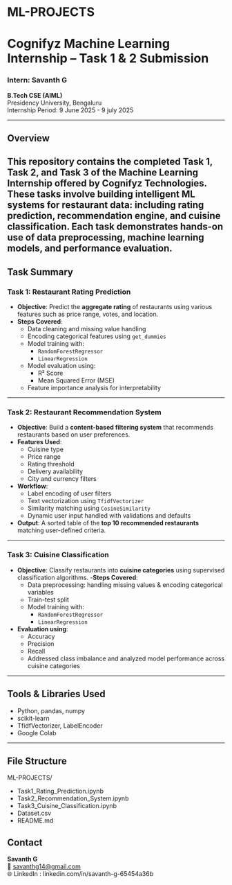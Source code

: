 # ML-PROJECTS
# Cognifyz Machine Learning Internship – Task 1 & 2 Submission

### Intern: Savanth G  
**B.Tech CSE (AIML)**  
Presidency University, Bengaluru  
Internship Period: 9 June 2025 - 9 july 2025 

---

## Overview

This repository contains the completed Task 1, Task 2, and Task 3 of the Machine Learning Internship offered by Cognifyz Technologies. These tasks involve building intelligent ML systems for restaurant data: including rating prediction, recommendation engine, and cuisine classification. Each task demonstrates hands-on use of data preprocessing, machine learning models, and performance evaluation.
---

##  Task Summary

###  Task 1: Restaurant Rating Prediction

- **Objective**: Predict the **aggregate rating** of restaurants using various features such as price range, votes, and location.
- **Steps Covered**:
  - Data cleaning and missing value handling
  - Encoding categorical features using `get_dummies`
  - Model training with:
    - `RandomForestRegressor`
    - `LinearRegression`
  - Model evaluation using:
    - R² Score
    - Mean Squared Error (MSE)
  - Feature importance analysis for interpretability

---

###  Task 2: Restaurant Recommendation System

- **Objective**: Build a **content-based filtering system** that recommends restaurants based on user preferences.
- **Features Used**:
  - Cuisine type
  - Price range
  - Rating threshold
  - Delivery availability
  - City and currency filters
- **Workflow**:
  - Label encoding of user filters
  - Text vectorization using `TfidfVectorizer`
  - Similarity matching using `CosineSimilarity`
  - Dynamic user input handled with validations and defaults
- **Output**: A sorted table of the **top 10 recommended restaurants** matching user-defined criteria.

---

### Task 3: Cuisine Classification
- **Objective**: Classify restaurants into **cuisine categories** using supervised classification algorithms.
-**Steps Covered**:
  - Data preprocessing: handling missing values & encoding categorical variables
  - Train-test split
  - Model training with:
    - `RandomForestRegressor`
    - `LinearRegression`
- **Evaluation using**:
  - Accuracy
  - Precision
  - Recall
  - Addressed class imbalance and analyzed model performance across cuisine categories

---

##  Tools & Libraries Used

- Python, pandas, numpy  
- scikit-learn  
- TfidfVectorizer, LabelEncoder  
- Google Colab

---

##  File Structure

ML-PROJECTS/
- Task1_Rating_Prediction.ipynb
- Task2_Recommendation_System.ipynb
- Task3_Cuisine_Classification.ipynb
- Dataset.csv
- README.md

## Contact

**Savanth G**  
📧 savanthg14@gmail.com  
🌐 LinkedIn : linkedin.com/in/savanth-g-65454a36b
